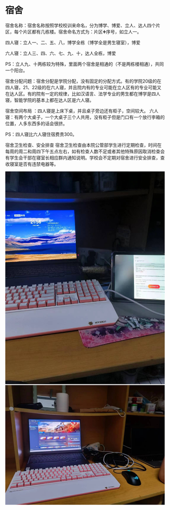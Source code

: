 # 宿舍

宿舍名称：宿舍名称按照学校校训来命名，分为博学、博爱、立人、达人四个片区，每个片区都有几栋楼。宿舍命名方式为：片区➕序号，如立人一。

四人寝：立人一、二、五、八，博学全栋（博学全是男生寝室），博爱

&#x20;六人寝：立人三、四、六、七、九、十，达人全栋，博爱&#x20;

PS：立人九、十两栋较为特殊，里面两个宿舍是相通的（不是两栋楼相通），共同一个阳台。

宿舍分配问题：宿舍分配是学院分配，没有固定的分配方式。有的学院20级的在四人寝，21、22级的在六人寝，并且院内有的专业可能在立人区有的专业可能又在达人区。有的院有一定的规律，比如汉语言、法学专业的男生都在博学是四人寝，智能学院的基本上都在达人区是六人寝。

宿舍空间布局 ：四人寝是上床下桌，并且桌子旁边还有柜子，空间较大。 六人寝：有两个大桌子，一个大桌子三个人共用，没有柜子但是门口有一个放行李箱的位置，人多东西多的话会很挤。&#x20;

PS：四人寝比六人寝住宿费贵300。

宿舍卫生检查、安全排查 宿舍卫生检查由本院公管部学生进行定期检查，时间在每周的周二和周四下午五点左右，如有检查人数不足或者其他特殊原因取消检查会有学生会干部在寝室长相应群内通知说明。学校会不定期对宿舍进行安全排查，查收寝室是否有违禁电器等。

<img src=".gitbook/assets/b228a22284fefe30a24e202d7491476.jpg" alt="" data-size="original"><img src=".gitbook/assets/cd99ccd9290132e19381cf513a90cd2.jpg" alt="" data-size="original">
